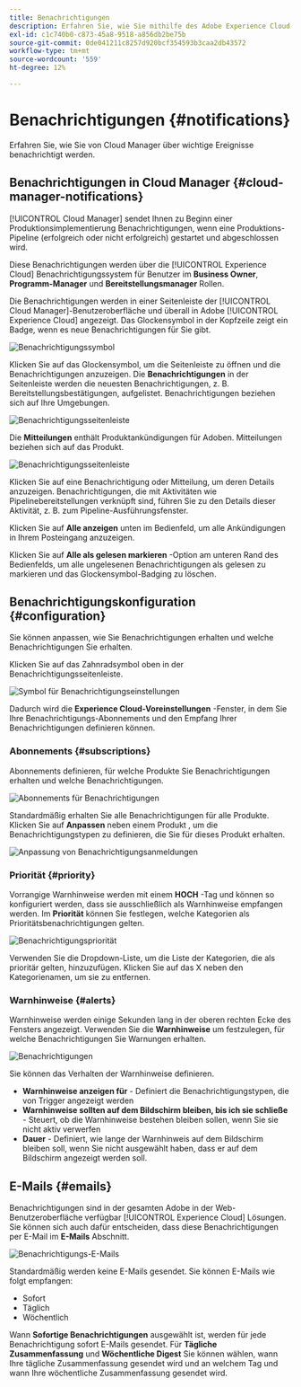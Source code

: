 ```yaml
---
title: Benachrichtigungen
description: Erfahren Sie, wie Sie mithilfe des Adobe Experience Cloud-Benachrichtigungssystems Informationen zu Pipelinebereitstellungen erhalten.
exl-id: c1c740b0-c873-45a8-9518-a856db2be75b
source-git-commit: 0de041211c8257d920bcf354593b3caa2db43572
workflow-type: tm+mt
source-wordcount: '559'
ht-degree: 12%

---
```



# Benachrichtigungen {#notifications}

Erfahren Sie, wie Sie von Cloud Manager über wichtige Ereignisse benachrichtigt werden.

## Benachrichtigungen in Cloud Manager {#cloud-manager-notifications}

[!UICONTROL Cloud Manager] sendet Ihnen zu Beginn einer Produktionsimplementierung Benachrichtigungen, wenn eine Produktions-Pipeline (erfolgreich oder nicht erfolgreich) gestartet und abgeschlossen wird.

Diese Benachrichtigungen werden über die [!UICONTROL Experience Cloud] Benachrichtigungssystem für Benutzer im **Business Owner**, **Programm-Manager** und **Bereitstellungsmanager** Rollen.

Die Benachrichtigungen werden in einer Seitenleiste der [!UICONTROL Cloud Manager]-Benutzeroberfläche und überall in Adobe [!UICONTROL Experience Cloud] angezeigt. Das Glockensymbol in der Kopfzeile zeigt ein Badge, wenn es neue Benachrichtigungen für Sie gibt.

![Benachrichtigungssymbol](assets/notifications-bell-badged.png)

Klicken Sie auf das Glockensymbol, um die Seitenleiste zu öffnen und die Benachrichtigungen anzuzeigen. Die **Benachrichtigungen** in der Seitenleiste werden die neuesten Benachrichtigungen, z. B. Bereitstellungsbestätigungen, aufgelistet. Benachrichtigungen beziehen sich auf Ihre Umgebungen.

![Benachrichtigungsseitenleiste](assets/notifications-activities.png)

Die **Mitteilungen** enthält Produktankündigungen für Adoben. Mitteilungen beziehen sich auf das Produkt.

![Benachrichtigungsseitenleiste](assets/notificaitons-announcements.png)

Klicken Sie auf eine Benachrichtigung oder Mitteilung, um deren Details anzuzeigen. Benachrichtigungen, die mit Aktivitäten wie Pipelinebereitstellungen verknüpft sind, führen Sie zu den Details dieser Aktivität, z. B. zum Pipeline-Ausführungsfenster.

Klicken Sie auf **Alle anzeigen** unten im Bedienfeld, um alle Ankündigungen in Ihrem Posteingang anzuzeigen.

Klicken Sie auf **Alle als gelesen markieren** -Option am unteren Rand des Bedienfelds, um alle ungelesenen Benachrichtigungen als gelesen zu markieren und das Glockensymbol-Badging zu löschen.

## Benachrichtigungskonfiguration {#configuration}

Sie können anpassen, wie Sie Benachrichtigungen erhalten und welche Benachrichtigungen Sie erhalten.

Klicken Sie auf das Zahnradsymbol oben in der Benachrichtigungsseitenleiste.

![Symbol für Benachrichtigungseinstellungen](assets/notifications-configuration.png)

Dadurch wird die **Experience Cloud-Voreinstellungen** -Fenster, in dem Sie Ihre Benachrichtigungs-Abonnements und den Empfang Ihrer Benachrichtigungen definieren können.

### Abonnements {#subscriptions}

Abonnements definieren, für welche Produkte Sie Benachrichtigungen erhalten und welche Benachrichtigungen.

![Abonnements für Benachrichtigungen](assets/notifications-subscriptions.png)

Standardmäßig erhalten Sie alle Benachrichtigungen für alle Produkte. Klicken Sie auf **Anpassen** neben einem Produkt , um die Benachrichtigungstypen zu definieren, die Sie für dieses Produkt erhalten.

![Anpassung von Benachrichtigungsanmeldungen](assets/notifications-subscriptions-customize.png)

### Priorität {#priority}

Vorrangige Warnhinweise werden mit einem **HOCH** -Tag und können so konfiguriert werden, dass sie ausschließlich als Warnhinweise empfangen werden. Im **Priorität** können Sie festlegen, welche Kategorien als Prioritätsbenachrichtigungen gelten.

![Benachrichtigungspriorität](assets/notifications-priority.png)

Verwenden Sie die Dropdown-Liste, um die Liste der Kategorien, die als prioritär gelten, hinzuzufügen. Klicken Sie auf das X neben den Kategorienamen, um sie zu entfernen.

### Warnhinweise {#alerts}

Warnhinweise werden einige Sekunden lang in der oberen rechten Ecke des Fensters angezeigt. Verwenden Sie die **Warnhinweise** um festzulegen, für welche Benachrichtigungen Sie Warnungen erhalten.

![Benachrichtigungen](assets/notifications-alerts.png)

Sie können das Verhalten der Warnhinweise definieren.

* **Warnhinweise anzeigen für** - Definiert die Benachrichtigungstypen, die von Trigger angezeigt werden
* **Warnhinweise sollten auf dem Bildschirm bleiben, bis ich sie schließe** - Steuert, ob die Warnhinweise bestehen bleiben sollen, wenn Sie sie nicht aktiv verwerfen
* **Dauer** - Definiert, wie lange der Warnhinweis auf dem Bildschirm bleiben soll, wenn Sie nicht ausgewählt haben, dass er auf dem Bildschirm angezeigt werden soll.

## E-Mails {#emails}

Benachrichtigungen sind in der gesamten Adobe in der Web-Benutzeroberfläche verfügbar [!UICONTROL Experience Cloud] Lösungen. Sie können sich auch dafür entscheiden, dass diese Benachrichtigungen per E-Mail im **E-Mails** Abschnitt.

![Benachrichtigungs-E-Mails](assets/notifications-emails.png)

Standardmäßig werden keine E-Mails gesendet. Sie können E-Mails wie folgt empfangen:

* Sofort
* Täglich
* Wöchentlich

Wann **Sofortige Benachrichtigungen** ausgewählt ist, werden für jede Benachrichtigung sofort E-Mails gesendet. Für **Tägliche Zusammenfassung** und **Wöchentliche Digest** Sie können wählen, wann Ihre tägliche Zusammenfassung gesendet wird und an welchem Tag und wann Ihre wöchentliche Zusammenfassung gesendet wird.